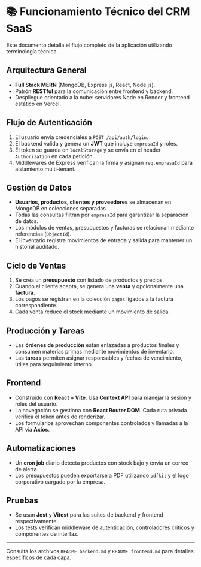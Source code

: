 # 📚 Funcionamiento Técnico del CRM SaaS

Este documento detalla el flujo completo de la aplicación utilizando terminología técnica.

## Arquitectura General

- **Full Stack MERN** (MongoDB, Express.js, React, Node.js).
- Patrón **RESTful** para la comunicación entre frontend y backend.
- Despliegue orientado a la nube: servidores Node en Render y frontend estático en Vercel.

## Flujo de Autenticación

1. El usuario envía credenciales a `POST /api/auth/login`.
2. El backend valida y genera un **JWT** que incluye `empresaId` y roles.
3. El token se guarda en `localStorage` y se envía en el header `Authorization` en cada petición.
4. Middlewares de Express verifican la firma y asignan `req.empresaId` para aislamiento multi‑tenant.

## Gestión de Datos

- **Usuarios, productos, clientes y proveedores** se almacenan en MongoDB en colecciones separadas.
- Todas las consultas filtran por `empresaId` para garantizar la separación de datos.
- Los módulos de ventas, presupuestos y facturas se relacionan mediante referencias (`ObjectId`).
- El inventario registra movimientos de entrada y salida para mantener un historial auditado.

## Ciclo de Ventas

1. Se crea un **presupuesto** con listado de productos y precios.
2. Cuando el cliente acepta, se genera una **venta** y opcionalmente una **factura**.
3. Los pagos se registran en la colección `pagos` ligados a la factura correspondiente.
4. Cada venta reduce el stock mediante un movimiento de salida.

## Producción y Tareas

- Las **órdenes de producción** están enlazadas a productos finales y consumen materias primas mediante movimientos de inventario.
- Las **tareas** permiten asignar responsables y fechas de vencimiento, útiles para seguimiento interno.

## Frontend

- Construido con **React + Vite**. Usa **Context API** para manejar la sesión y roles del usuario.
- La navegación se gestiona con **React Router DOM**. Cada ruta privada verifica el token antes de renderizar.
- Los formularios aprovechan componentes controlados y llamadas a la API via **Axios**.

## Automatizaciones

- Un **cron job** diario detecta productos con stock bajo y envía un correo de alerta.
- Los presupuestos pueden exportarse a PDF utilizando `pdfkit` y el logo corporativo cargado por la empresa.

## Pruebas

- Se usan **Jest** y **Vitest** para las suites de backend y frontend respectivamente.
- Los tests verifican middleware de autenticación, controladores críticos y componentes de interfaz.

---

Consulta los archivos `README_backend.md` y `README_frontend.md` para detalles específicos de cada capa.
